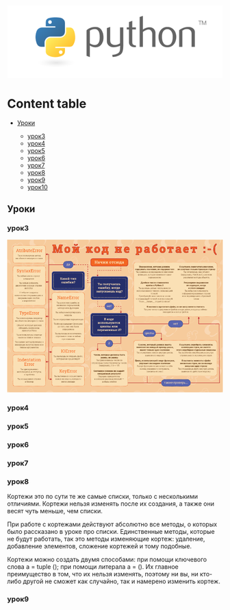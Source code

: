 ![Alt text](0_img/pylogo.png?raw=true "Title")
# Content table # 
- [Уроки](#Уроки)
    
    - [урок3](#урок3)
    - [урок4](#урок4)
    - [урок5](#урок5)
    - [урок6](#урок6)
    - [урок7](#урок7)
    - [урок8](#урок8)
    - [урок9](#урок9)
    - [урок10](#урок10)

## Уроки ##
### урок3 ###
![Alt text](0_img/errors.png?raw=true "Title")
### урок4 ###
### урок5 ###
### урок6 ###
### урок7 ###
### урок8 ###

Кортежи это по сути те же самые списки, только с несколькими отличиями. Кортежи нельзя изменять после их создания, а также они весят чуть меньше, чем списки.

При работе с кортежами действуют абсолютно все методы, о которых было рассказано в уроке про списки. Единственные методы, которые не будут работать, так это методы изменяющие кортеж: удаление, добавление элементов, сложение кортежей и тому подобные.

Кортежи можно создать двумя способами:
при помощи ключевого слова a = tuple ();
при помощи литерала a = ().
Их главное преимущество в том, что их нельзя изменять, поэтому ни вы, ни кто-либо другой не сможет как случайно, так и намерено изменить кортеж.

### урок9 ###

